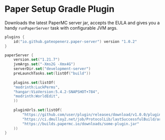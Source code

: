 # Paper Setup Gradle Plugin

Downloads the latest PaperMC server jar, accepts the EULA
and gives you a handy `runPaperServer` task with configurable JVM args.

```kotlin
plugins {
    id("io.github.gateopenerz.paper-server") version "1.0.2"
}

paperServer {
    version.set("1.21.7")
    jvmArgs.set("-Xms2G -Xmx4G")
    serverDir.set("development-server")
    preLaunchTasks.set(listOf("build"))
    
    plugins.set(listOf(
    "modrinth:LuckPerms",
    "hangar:ViaVersion:5.4.2-SNAPSHOT+784",
    "modrinth:WorldEdit",
    ))
    
    pluginUrls.set(listOf(
        "https://github.com/user/plugin/releases/download/v1.0.0/plugin.jar",
        "https://ci.dmulloy2.net/job/ProtocolLib/lastSuccessfulBuild/artifact/target/ProtocolLib.jar",
        "https://builds.papermc.io/downloads/some-plugin.jar"
    ))
}
```